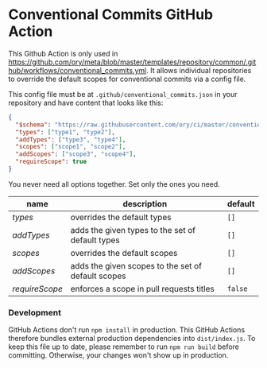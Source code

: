 # Conventional Commits GitHub Action

This Github Action is only used in
https://github.com/ory/meta/blob/master/templates/repository/common/.github/workflows/conventional_commits.yml.
It allows individual repositories to override the default scopes for
conventional commits via a config file.

This config file must be at `.github/conventional_commits.json` in your
repository and have content that looks like this:

```json
{
  "$schema": "https://raw.githubusercontent.com/ory/ci/master/conventional_commit_config/dist/config.schema.json",
  "types": ["type1", "type2"],
  "addTypes": ["type3", "type4"],
  "scopes": ["scope1", "scope2"],
  "addScopes": ["scope3", "scope4"],
  "requireScope": true
}
```

You never need all options together. Set only the ones you need.

| name           | description                                        | default |
| -------------- | -------------------------------------------------- | ------- |
| _types_        | overrides the default types                        | `[]`    |
| _addTypes_     | adds the given types to the set of default types   | `[]`    |
| _scopes_       | overrides the default scopes                       | `[]`    |
| _addScopes_    | adds the given scopes to the set of default scopes | `[]`    |
| _requireScope_ | enforces a scope in pull requests titles           | `false` |

### Development

GitHub Actions don't run `npm install` in production. This GitHub Actions
therefore bundles external production dependencies into `dist/index.js`. To keep
this file up to date, please remember to run `npm run build` before committing.
Otherwise, your changes won't show up in production.
